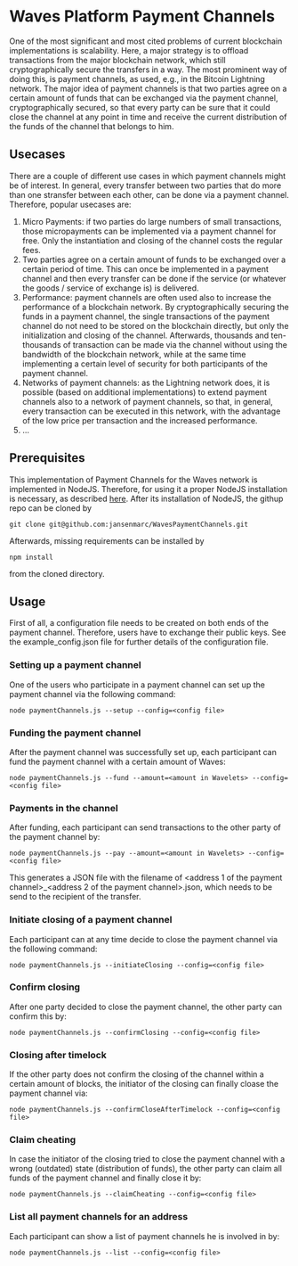 # Waves Platform Payment Channels

One of the most significant and most cited problems of current blockchain implementations is scalability. Here,
a major strategy is to offload transactions from the major blockchain network, which still cryptographically
secure the transfers in a way. The most prominent way of doing this, is payment channels, as used, e.g., in
the Bitcoin Lightning network. The major idea of payment channels is that two parties agree on a certain
amount of funds that can be exchanged via the payment channel, cryptographically secured, so that every party
can be sure that it could close the channel at any point in time and receive the current distribution of the
funds of the channel that belongs to him.

## Usecases
There are a couple of different use cases in which payment channels might be of interest. In general, every transfer
between two parties that do more than one stransfer between each other, can be done via a payment channel. Therefore,
popular usecases are:
1. Micro Payments: if two parties do large numbers of small transactions, those micropayments can be implemented via
a payment channel for free. Only the instantiation and closing of the channel costs the regular fees.
2. Two parties agree on a certain amount of funds to be exchanged over a certain period of time. This can once be
implemented in a payment channel and then every transfer can be done if the service (or whatever the goods /
service of exchange is) is delivered.
3. Performance: payment channels are often used also to increase the performance of a blockchain network. By
cryptographically securing the funds in a payment channel, the single transactions of the payment channel do
not need to be stored on the blockchain directly, but only the initialization and closing of the channel. Afterwards,
thousands and ten-thousands of transaction can be made via the channel without using the bandwidth of the
blockchain network, while at the same time implementing a certain level of security for both participants of the
payment channel.
4. Networks of payment channels: as the Lightning network does, it is possible (based on additional implementations) to
extend payment channels also to a network of payment channels, so that, in general, every transaction can be executed
in this network, with the advantage of the low price per transaction and the increased performance.
5. ...

## Prerequisites
This implementation of Payment Channels for the Waves network is implemented in NodeJS. Therefore, for using it
a proper NodeJS installation is necessary, as described [here](https://nodejs.org/). After its installation of
NodeJS, the githup repo can be cloned by
```
git clone git@github.com:jansenmarc/WavesPaymentChannels.git
```
Afterwards, missing requirements can be installed by
```
npm install
```
from the cloned directory.

## Usage
First of all, a configuration file needs to be created on both ends of the payment channel. Therefore, users have to
exchange their public keys. See the example_config.json file for further details of the configuration file.

### Setting up a payment channel
One of the users who participate in a payment channel can set up the payment channel via the following command:
```
node paymentChannels.js --setup --config=<config file>
```

### Funding the payment channel
After the payment channel was successfully set up, each participant can fund the payment channel with a certain
amount of Waves:
```
node paymentChannels.js --fund --amount=<amount in Wavelets> --config=<config file>
```

### Payments in the channel
After funding, each participant can send transactions to the other party of the payment channel by:
```
node paymentChannels.js --pay --amount=<amount in Wavelets> --config=<config file>
```
This generates a JSON file with the filename of <address 1 of the payment channel>_<address 2 of the payment channel>.json,
which needs to be send to the recipient of the transfer.

### Initiate closing of a payment channel
Each participant can at any time decide to close the payment channel via the following command:
```
node paymentChannels.js --initiateClosing --config=<config file>
```

### Confirm closing
After one party decided to close the payment channel, the other party can confirm this by:
```
node paymentChannels.js --confirmClosing --config=<config file>
```

### Closing after timelock
If the other party does not confirm the closing of the channel within a certain amount of blocks, the initiator of the closing
can finally cloase the payment channel via:
```
node paymentChannels.js --confirmCloseAfterTimelock --config=<config file>
```

### Claim cheating
In case the initiator of the closing tried to close the payment channel with a wrong (outdated) state (distribution of funds),
the other party can claim all funds of the payment channel and finally close it by:
```
node paymentChannels.js --claimCheating --config=<config file>
```

### List all payment channels for an address
Each participant can show a list of payment channels he is involved in by:
```
node paymentChannels.js --list --config=<config file>
```